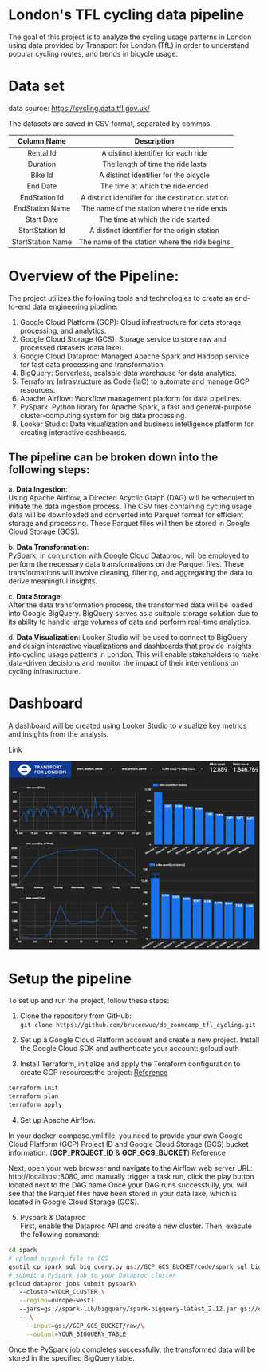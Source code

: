 # London's TFL cycling data pipeline


The goal of this project is to analyze the cycling usage patterns in London using data provided by Transport for London (TfL) in order to understand popular cycling routes, and trends in bicycle usage. 



# Data set
data source: https://cycling.data.tfl.gov.uk/

The datasets are saved in CSV format, separated by commas.

Column Name | Description
| :---: | :---:
Rental Id	 | A distinct identifier for each ride
Duration	 | The length of time the ride lasts
Bike Id   | A distinct identifier for the bicycle
End Date | The time at which the ride ended
EndStation Id  | A distinct identifier for the destination station
EndStation Name  | The name of the station where the ride ends
Start Date  | The time at which the ride started
StartStation Id  | A distinct identifier for the origin station
StartStation Name  | The name of the station where the ride begins

# Overview of the Pipeline:
The project utilizes the following tools and technologies to create an end-to-end data engineering pipeline:

1. Google Cloud Platform (GCP): Cloud infrastructure for data storage, processing, and analytics.
2. Google Cloud Storage (GCS): Storage service to store raw and processed datasets (data lake).
3. Google Cloud Dataproc: Managed Apache Spark and Hadoop service for fast data processing and transformation.
4. BigQuery: Serverless, scalable data warehouse for data analytics.
5. Terraform: Infrastructure as Code (IaC) to automate and manage GCP resources.
6. Apache Airflow: Workflow management platform for data pipelines.
7. PySpark: Python library for Apache Spark, a fast and general-purpose cluster-computing system for big data processing.
8. Looker Studio: Data visualization and business intelligence platform for creating interactive dashboards.



## The pipeline can be broken down into the following steps:

a. __Data Ingestion__:   
Using Apache Airflow, a Directed Acyclic Graph (DAG) will be scheduled to initiate the data ingestion process. The CSV files containing cycling usage data will be downloaded and converted into Parquet format for efficient storage and processing. These Parquet files will then be stored in Google Cloud Storage (GCS).

b. __Data Transformation__:   
PySpark, in conjunction with Google Cloud Dataproc, will be employed to perform the necessary data transformations on the Parquet files. These transformations will involve cleaning, filtering, and aggregating the data to derive meaningful insights.

c. __Data Storage__:  
After the data transformation process, the transformed data will be loaded into Google BigQuery. BigQuery serves as a suitable storage solution due to its ability to handle large volumes of data and perform real-time analytics.

d. __Data Visualization__: Looker Studio will be used to connect to BigQuery and design interactive visualizations and dashboards that provide insights into cycling usage patterns in London. This will enable stakeholders to make data-driven decisions and monitor the impact of their interventions on cycling infrastructure.

# Dashboard
A dashboard will be created using Looker Studio to visualize key metrics and insights from the analysis.

[Link](https://lookerstudio.google.com/reporting/a56e8e4e-1648-4819-9e41-34aa22c22b07)


![Dash board](images/dashboard.png)

# Setup the pipeline
To set up and run the project, follow these steps:

1. Clone the repository from GitHub:  
 `git clone https://github.com/bruceewue/de_zoomcamp_tfl_cycling.git`

2. Set up a Google Cloud Platform account and create a new project. Install the Google Cloud SDK and authenticate your account: gcloud auth 


3. Install Terraform, initialize and apply the Terraform configuration to create GCP resources:the project:  [Reference](https://github.com/DataTalksClub/data-engineering-zoomcamp/tree/main/week_1_basics_n_setup/1_terraform_gcp/terraform)  

```bash
terraform init 
terraform plan 
terraform apply
```



4. Set up Apache Airflow.

In your docker-compose.yml file, you need to provide your own Google Cloud Platform (GCP) Project ID and Google Cloud Storage (GCS) bucket information. 
(__GCP_PROJECT_ID__ & __GCP_GCS_BUCKET__)
[Reference](
https://github.com/DataTalksClub/data-engineering-zoomcamp/blob/main/cohorts/2022/week_2_data_ingestion/airflow/1_setup_official.md)  


Next, open your web browser and navigate to the Airflow web server URL: http://localhost:8080, and manually trigger a task run, click the play button located next to the DAG name
Once your DAG runs successfully, you will see that the Parquet files have been stored in your data lake, which is located in Google Cloud Storage (GCS).

5. Pyspark & Dataproc  
First, enable the Dataproc API and create a new cluster. Then, execute the following command:

```bash
cd spark
# upload pyspark file to GCS
gsutil cp spark_sql_big_query.py gs://GCP_GCS_BUCKET/code/spark_sql_big_query.py
# submit a PySpark job to your Dataproc cluster
gcloud dataproc jobs submit pyspark\ 
   --cluster=YOUR_CLUSTER \
   --region=europe-west1
   --jars=gs://spark-lib/bigquery/spark-bigquery-latest_2.12.jar gs://cycling_data_lake_cycling-uk/code/spark_sql_big_query.py \
   -- \
     --input=gs://GCP_GCS_BUCKET/raw/\
     --output=YOUR_BIGQUERY_TABLE
```


Once the PySpark job completes successfully, the transformed data will be stored in the specified BigQuery table.